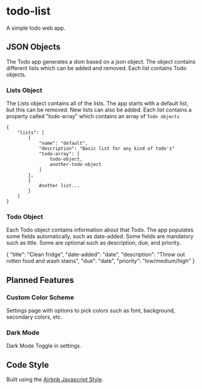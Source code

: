 # todo-list

A simple todo web app.

## JSON Objects

The Todo app generates a dom based on a json object. The object contains different lists which can be added and removed. Each list contains Todo objects. 

### Lists Object

The Lists object contains all of the lists. The app starts with a default list, but this can be removed. New lists can also be added. Each list contains a property called "todo-array" which contains an array of `Todo objects`

```
{
    "lists": [
        {
            "name": "default",
            "description": "Basic list for any kind of todo's"
            "todo-array": [
                todo-object, 
                another-todo-object
            ]
        },
        {
            Another list...
        }
    ]
}
```

### Todo Object

Each Todo object contains information about that Todo. The app populates some fields automatically, such as date-added. Some fields are mandatory such as title. Some are optional such as description, due, and priority. 

{
    "title": "Clean fridge",
    "date-added": "date",
    "description": "Throw out rotten food and wash stains",
    "due": "date",
    "priority": "low/medium/high"
}

## Planned Features

### Custom Color Scheme

Settings page with options to pick colors such as font, background, secondary colors, etc. 

### Dark Mode

Dark Mode Toggle in settings. 

## Code Style

Built using the [Airbnb Javascript Style](https://airbnb.io/javascript/).